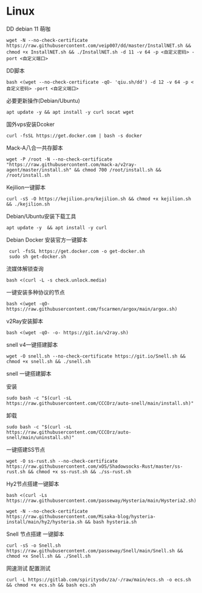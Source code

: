 # Linux


DD debian 11 萌咖
```
wget -N --no-check-certificate https://raw.githubusercontent.com/veip007/dd/master/InstallNET.sh && chmod +x InstallNET.sh && ./InstallNET.sh -d 11 -v 64 -p <自定义密码> -port <自定义端口>
```
DD脚本
```
bash <(wget --no-check-certificate -qO- 'qiu.sh/dd') -d 12 -v 64 -p <自定义密码> -port <自定义端口>
```

必要更新操作(Debian/Ubuntu)
```
apt update -y && apt install -y curl socat wget
```
国外vps安装Dcoker
```
curl -fsSL https://get.docker.com | bash -s docker 
```

Mack-A八合一共存脚本
```
wget -P /root -N --no-check-certificate "https://raw.githubusercontent.com/mack-a/v2ray-agent/master/install.sh" && chmod 700 /root/install.sh && /root/install.sh
```

Kejilion一键脚本
```
curl -sS -O https://kejilion.pro/kejilion.sh && chmod +x kejilion.sh && ./kejilion.sh
```

Debian/Ubuntu安装下载工具
```
apt update -y  && apt install -y curl
```
Debian Docker 安装官方一键脚本

```
 curl -fsSL https://get.docker.com -o get-docker.sh
 sudo sh get-docker.sh
```

流媒体解锁查询
```
bash <(curl -L -s check.unlock.media)
```

一键安装多种协议的节点
```
bash <(wget -qO- https://raw.githubusercontent.com/fscarmen/argox/main/argox.sh)
```

v2Ray安装脚本
```
bash <(wget -qO- -o- https://git.io/v2ray.sh)
```

snell v4一键搭建脚本
```
wget -O snell.sh --no-check-certificate https://git.io/Snell.sh && chmod +x snell.sh && ./snell.sh
```

snell 一键搭建脚本


安装
```
sudo bash -c "$(curl -sL https://raw.githubusercontent.com/CCCOrz/auto-snell/main/install.sh)"
```
卸载
```
sudo bash -c "$(curl -sL https://raw.githubusercontent.com/CCCOrz/auto-snell/main/uninstall.sh)"
```


一键搭建SS节点
```
wget -O ss-rust.sh --no-check-certificate https://raw.githubusercontent.com/xOS/Shadowsocks-Rust/master/ss-rust.sh && chmod +x ss-rust.sh && ./ss-rust.sh
```

Hy2节点搭建一键脚本
```
bash <(curl -Ls https://raw.githubusercontent.com/passeway/Hysteria/main/Hysteria2.sh)
```

```
wget -N --no-check-certificate https://raw.githubusercontent.com/Misaka-blog/hysteria-install/main/hy2/hysteria.sh && bash hysteria.sh
```

Snell 节点搭建 一键脚本
```
curl -sS -o Snell.sh https://raw.githubusercontent.com/passeway/Snell/main/Snell.sh && chmod +x Snell.sh && ./Snell.sh
```

网速测试 配置测试
```
curl -L https://gitlab.com/spiritysdx/za/-/raw/main/ecs.sh -o ecs.sh && chmod +x ecs.sh && bash ecs.sh
```
